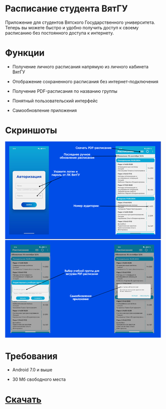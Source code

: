 # **Расписание студента ВятГУ**

Приложение для студентов Вятского Государственного университета.
Теперь вы можете быстро и удобно получить доступ к своему расписанию без постоянного доступа к интернету.

# **Функции**

* Получение личного расписания напрямую из личного кабинета ВятГУ

* Отображение сохраненного расписания без интернет-подключения

* Получение PDF-расписания по названию группы

* Понятный пользовательский интерфейс

* Самообновление приложения

# **Скриншоты**

<img src="https://raw.githubusercontent.com/unclled/vyatsuApp/refs/heads/main/images/First.png" border="0">
<img src="https://raw.githubusercontent.com/unclled/vyatsuApp/refs/heads/main/images/Second.png" border="0">

# **Требования**

* Android 7.0 и выше

* 30 Мб свободного места

# **[Скачать](https://github.com/unclled/vyatsuApp/releases/latest)**
